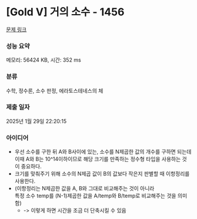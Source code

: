 # [Gold V] 거의 소수 - 1456 

[문제 링크](https://www.acmicpc.net/problem/1456) 

### 성능 요약

메모리: 56424 KB, 시간: 352 ms

### 분류

수학, 정수론, 소수 판정, 에라토스테네스의 체

### 제출 일자

2025년 1월 29일 22:20:15

### 아이디어
* 우선 소수를 구한 뒤 A와 B사이에 있는, 소수를 N제곱한 값의 개수를 구하면 되는데 이때 A와 B는 10^14이하이므로 해당 크기를 만족하는 정수형 타입을 사용하는 것이 중요하다.
* 크기를 맞춰주기 위해 소수의 N제곱 값이 B의 값보다 작은지 판별할 때 이항정리를 사용한다.
* (이항정리는 N제곱한 값을 A, B와 그대로 비교해주는 것이 아니라<br/> 특정 소수 temp를 (N-1)제곱한 값을 A/temp와 B/temp로 비교해주는 것을 의미함)
  * -> 이렇게 하면 시간을 조금 더 단축시킬 수 있음
